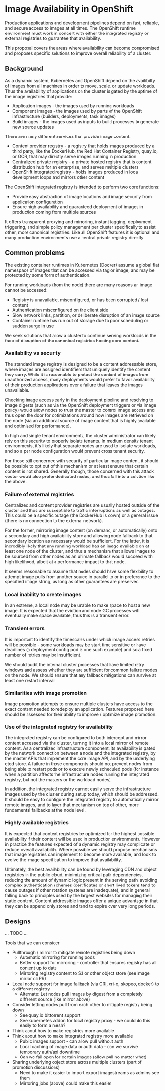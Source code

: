 # Image Availability in OpenShift

Production applications and development pipelines depend on fast, reliable, and secure access to images at all times. The OpenShift runtime environment must work in concert with either the integrated registry or external registries to guarantee that availability.

This proposal covers the areas where availability can become compromised and proposes specific solutions to improve overall reliability of a cluster.

## Background

As a dynamic system, Kubernetes and OpenShift depend on the availibilty of images from all machines in order to move, scale, or update workloads. Thus the availability of applications on the cluster is gated by the uptime of the image registries that provide:

- Application images - the images used by running workloads
- Component images - the images used by parts of the OpenShift infrastructure (builders, deployments, task images)
- Build images - the images used as inputs to build processes to generate new source updates

There are many different services that provide image content:

- Content provider registry - a registry that holds images produced by a third party, like the DockerHub, the Red Hat Container Registry, quay.io, or GCR, that may directly serve images running in production
- Centralized private registry - a private hosted registry that is content distribution hub for an enterprise, and serves multiple clusters
- OpenShift integrated registry - holds images produced in local development loops and mirrors other content

The OpenShift integrated registry is intended to perform two core functions:

- Provide easy abstraction of image locations and image security from application configuration
- Ensure high availability and guaranteed deployment of images in production coming from multiple sources

It offers transparent proxying and mirroring, instant tagging, deployment triggering, and simple policy management per cluster specifically to assist other, more canonical registries. Like all OpenShift features it is optional and many production environments use a central private registry directly.


## Common problems

The existing container runtimes in Kubernetes (Docker) assume a global flat namespace of images that can be accessed via tag or image, and may be protected by some form of authentication. 

For running workloads (from the node) there are many reasons an image cannot be accessed:

* Registry is unavailable, misconfigured, or has been corrupted / lost content
* Authentication misconfigured on the client side
* Slow network links, partition, or deliberate disruption of an image source
* Container runtime has run out of storage due to poor scheduling or sudden surge in use

We seek solutions that allow a cluster to continue serving workloads in the face of disruption of the canonical registries hosting core content.


### Availability vs security

The standard image registry is designed to be a content addressable store, where images are assigned identifiers that uniquely identify the content they carry. While it is reasonable to protect the content of images from unauthorized access, many deployments would prefer to favor availability of their production applications over a failure that leaves the images unavailable. 

Checking image access early in the deployment pipeline and resolving to image digests (such as via the OpenShift deployment triggers or via image policy) would allow nodes to trust the master to control image access and thus open the door for optimizations around how images are retrieved on the node (via an additional source of image content that is highly available and optimized for performance).

In high and single tenant environments, the cluster administrator can likely rely on this security to properly isolate tenants. In medium density tenant environments, it's likely that separate nodes are used to isolate workloads, and so a per node configuration would prevent cross tenant security. 

For those still concerned with security of particular image content, it should be possible to opt out of this mechanism or at least ensure that certain content is not shared. Generally though, those concerned with this attack vector would also prefer dedicated nodes, and thus fall into a solution like the above.


### Failure of external registries

Centralized and content provider registries are usually hosted outside of the cluster and thus are susceptible to traffic interruptions as well as outages. This could be a specific outage (the DockerHub is down) or a general issue (there is no connection to the external network).

For the former, mirroring image content (on demand, or automatically) onto a secondary and high availability store and allowing node fallback to that secondary location as necessary would be sufficient. For the latter, it is incredibly likely that any running workload has an image available on at least one node of the cluster, and thus a mechanism that allows images to be sourced from other nodes as an ultimate fallback would succeed with high likelihood, albeit at a performance impact to that node.

It seems reasonable to assume that nodes should have some flexibility to attempt image pulls from another source in parallel to or in preference to the specified image string, as long as other guarantees are preserved.


### Local inability to create images

In an extreme, a local node may be unable to make space to host a new image. It is expected that the eviction and node GC processes will eventually make space available, thus this is a transient error. 


### Transient errors

It is important to identify the timescales under which image access retries will be possible - some workloads may be start time sensitive or have deadlines (a deployment config pod is one such example) and so a fixed number of retries may be insufficient.

We should audit the internal cluster processes that have limited retry windows and assess whether they are sufficient for common failure modes on the node. We should ensure that any fallback mitigations can survive at least one restart interval.


### Similarities with image promotion

Image promotion attempts to ensure multiple clusters have access to the exact content needed to redeploy an application. Features proposed here should be assessed for their ability to improve / optimize image promotion.


### Use of the integrated registry for availability

The integrated registry can be configured to both intercept and mirror content accessed via the cluster, turning it into a local mirror of remote content. As a centralized infrastructure component, its availability is gated by the network connection between a node and the integrated registry, by the master APIs that implement the core image API, and by the underlying etcd store. A failure in those components should not prevent nodes from being able to restart pods or to execute newly scheduled pods (for instance when a partition affects the infrastructure nodes running the integrated registry, but not the masters or the workload nodes).

In addition, the integrated registry cannot easily serve the infrastructure images used by the cluster during setup today, which should be addressed. It should be easy to configure the integrated registry to automatically mirror remote images, and to layer that mechanism on top of other, more fundamental fallbacks at the node level.


### Highly available registries

It is expected that content registries be optimized for the highest possible availability if their content will be used in production environments. However in practice the features expected of a dynamic registry may complicate or reduce overall availability. Where possible we should propose mechanisms that image registries can implement to become more available, and look to evolve the image specification to improve that availability.

Ultimately, the best availability can be found by leveraging CDN and object registries in the public cloud, minimizing critical path dependencies, reducing the amount of dynamic logic present in the serving path, avoiding complex authentication schemes (certificates or short lived tokens tend to cause outages if other rotation systems are inadequate), and in general falling back to principles used by the largest websites for managing their static content. Content addressible images offer a unique advantage in that they can be append only stores and tend to expire over very long periods.


## Designs

... TODO ...

Tools that we can consider

* Pullthrough / mirror to mitigate remote registries being down
  * Automatic mirroring for running pods
  * Better support for mirroring - controller that ensures registry has all content up to date
  * Mirroring registry content to S3 or other object store (see image mirror cli PR)
* Local node support for image fallback (via CRI, cri-o, skopeo, docker) to a different registry
  * Alternate: Let nodes pull images by digest from a completely different source (like mirror above)
* Consider letting nodes pull from each other to mitigate registry being down
  * See quay.io bittorrent support
  * See kubernetes addon for local registry proxy - we could do this easily to form a mesh?
* Think about how to make registries more available
* Think about how to make integrated registry more available
  * Public images support - can allow pull without auth
  * Local caching of image data or auth data - can we survive temporary auth/api downtime
  * Can we fail open for certain images (allow pull no matter what)
* Sharing underlying object store across multiple clusters (part of promotion discussions)
  * Need to make it easier to import export imagestreams as admins see them
  * Mirroring jobs (above) could make this easier


